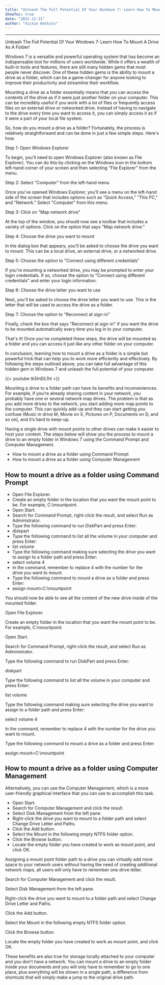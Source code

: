 ```yaml
---
title: "Unleash The Full Potential Of Your Windows 7: Learn How To Mount A Drive As A Folder!"
ShowToc: true 
date: "2022-12-31"
author: "Vickie Watkins"
---
```

*****
Unleash The Full Potential Of Your Windows 7: Learn How To Mount A Drive As A Folder!

Windows 7 is a versatile and powerful operating system that has become an indispensable tool for millions of users worldwide. While it offers a wealth of built-in tools and features, there are still many hidden gems that most people never discover. One of these hidden gems is the ability to mount a drive as a folder, which can be a game-changer for anyone looking to improve their productivity and streamline their workflow.

Mounting a drive as a folder essentially means that you can access the contents of the drive as if it were just another folder on your computer. This can be incredibly useful if you work with a lot of files or frequently access files on an external drive or networked drive. Instead of having to navigate to the drive every time you want to access it, you can simply access it as if it were a part of your local file system. 

So, how do you mount a drive as a folder? Fortunately, the process is relatively straightforward and can be done in just a few simple steps. Here's how:

Step 1: Open Windows Explorer

To begin, you'll need to open Windows Explorer (also known as File Explorer). You can do this by clicking on the Windows icon in the bottom left-hand corner of your screen and then selecting "File Explorer" from the menu.

Step 2: Select "Computer" from the left-hand menu

Once you've opened Windows Explorer, you'll see a menu on the left-hand side of the screen that includes options such as "Quick Access," "This PC," and "Network." Select "Computer" from this menu. 

Step 3: Click on "Map network drive" 

At the top of the window, you should now see a toolbar that includes a variety of options. Click on the option that says "Map network drive."

Step 4: Choose the drive you want to mount 

In the dialog box that appears, you'll be asked to choose the drive you want to mount. This can be a local drive, an external drive, or a networked drive.

Step 5: Choose the option to "Connect using different credentials" 

If you're mounting a networked drive, you may be prompted to enter your login credentials. If so, choose the option to "Connect using different credentials" and enter your login information.

Step 6: Choose the drive letter you want to use 

Next, you'll be asked to choose the drive letter you want to use. This is the letter that will be used to access the drive as a folder. 

Step 7: Choose the option to "Reconnect at sign-in" 

Finally, check the box that says "Reconnect at sign-in" if you want the drive to be mounted automatically every time you log in to your computer. 

That's it! Once you've completed these steps, the drive will be mounted as a folder and you can access it just like any other folder on your computer. 

In conclusion, learning how to mount a drive as a folder is a simple but powerful trick that can help you to work more efficiently and effectively. By following the steps outlined above, you can take full advantage of this hidden gem in Windows 7 and unleash the full potential of your computer.

{{< youtube tk5InElL1hI >}} 



Mounting a drive to a folder path can have its benefits and inconveniences. For example, if you’re already sharing content in your network, you probably have one or several network map drives. The problem is that as you add more drives to the network, you start adding more map points to the computer. This can quickly add-up and they can start getting you confuse (Music in drive M, Movie on X, Pictures on P, Documents on D, and so on), and it’s hard to keep-up.
 
Having a single drive with mount points to other drives can make it easier to host your content. The steps below will show you the process to mount a drive to an empty folder in Windows 7 using the Command Prompt and Computer Management.
 
- How to mount a drive as a folder using Command Prompt
 - How to mount a drive as a folder using Computer Management

 
## How to mount a drive as a folder using Command Prompt
 
- Open File Explorer.
 - Create an empty folder in the location that you want the mount point to be. For example, C:\mountpoint.
 - Open Start.
 - Search for Command Prompt, right-click the result, and select Run as Administrator.
 - Type the following command to run DiskPart and press Enter:
 - diskpart
 - Type the following command to list all the volume in your computer and press Enter:
 - list volume
 - Type the following command making sure selecting the drive you want to assign to a folder path and press Enter:
 - select volume 4
 - In the command, remember to replace 4 with the number for the drive you want to mount.
 - Type the following command to mount a drive as a folder and press Enter:
 - assign mount=C:\mountpoint

 
You should now be able to see all the content of the new drive inside of the mounted folder.
 
Open File Explorer.
 
Create an empty folder in the location that you want the mount point to be. For example, C:\mountpoint.
 
Open Start.
 
Search for Command Prompt, right-click the result, and select Run as Administrator.
 
Type the following command to run DiskPart and press Enter:
 
diskpart
 
Type the following command to list all the volume in your computer and press Enter:
 
list volume
 
Type the following command making sure selecting the drive you want to assign to a folder path and press Enter:
 
select volume 4
 
In the command, remember to replace 4 with the number for the drive you want to mount.
 
Type the following command to mount a drive as a folder and press Enter:
 
assign mount=C:\mountpoint
 

 
## How to mount a drive as a folder using Computer Management
 
Alternatively, you can use the Computer Management, which is a more user-friendly graphical interface that you can use to accomplish this task.
 
- Open Start.
 - Search for Computer Management and click the result.
 - Select Disk Management from the left pane.
 - Right-click the drive you want to mount to a folder path and select Change Drive Letter and Paths.
 - Click the Add button.
 - Select the Mount in the following empty NTFS folder option.
 - Click the Browse button.
 - Locate the empty folder you have created to work as mount point, and click OK.

 
Assigning a mount point folder path to a drive you can virtually add more space to your network users without having the need of creating additional network maps, all users will only have to remember one drive letter.
 
Search for Computer Management and click the result.
 
Select Disk Management from the left pane.
 
Right-click the drive you want to mount to a folder path and select Change Drive Letter and Paths.
 
Click the Add button.
 
Select the Mount in the following empty NTFS folder option.
 
Click the Browse button.
 
Locate the empty folder you have created to work as mount point, and click OK.
 
These benefits are also true for storage locally attached to your computer and you don’t have a network. You can mount a drive to an empty folder inside your documents and you will only have to remember to go to one place, plus everything will be shown in a single path, a difference from shortcuts that will simply make a jump to the original drive path.




